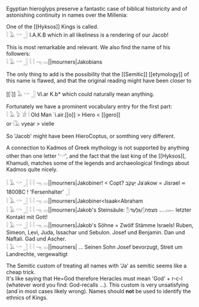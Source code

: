 Egyptian hieroglyps preserve a fantastic case of biblical historicity and of astonishing continuity in names over the Millenia:  

One of the [[Hyksos]] Kings is called.  
𓇋 𓄿 𓎡 𓃀 I.A.K.B which in all likeliness is a rendering of our Jacob!  

This is most remarkable and relevant. We also find the name of his followers:  
𓇋 𓄿 𓎡 𓃀 𓇋 𓇋 𓁸 𓏥||mourners|Jakobians  

The only thing to add is the possibility that the [[Semitic]] [[etymology]] of this name is flawed, and that the original reading might have been closer to  

[[𓇋]] 𓄿 𓎡 𓃀 Vi.ar K.b* which could naturally mean anything.  

Fortunately we have a prominent vocabulary entry for the first part:  
𓇋 𓄿 𓅱 𓀀 𓏪 Old Man   `i.air.[[o]] > Hiero < [[gero]]  
or 𓇋𓄿 vyear > vielle  

So 'Jacob' might have been HieroCoptus, or somthing very different.  

A connection to Kadmos of Greek mythology is not supported by anything other than one letter '𓎡', and the fact that the last king of the [[Hyksos]], Khamudi, matches some of the legends and archaeological findings about Kadmos quite nicely.  

𓇋 𓄿 𓎡 𓃀 𓇋 𓇋 𓁸 𓏥||mourners|Jakobiner! < Copt? יַעֲקֹב Jaʿakow = Jisrael ⋍ 1800BC ! 'Fersenhalter' 𓃀  
𓇋 𓄿 𓎡 𓃀 𓇋 𓇋 𓁸 𓏥||mourners|Jakobiner<Isaak<Abraham  
𓇋 𓄿 𓎡 𓃀 𓇋 𓇋 𓁸 𓏥||mourners|Jakob's Steinsäule: 𓊽𓏤גַּלְעֵד/𓉼מצפה 𓉻𓏤𓆱 letzter Kontakt mit Gott!  
𓇋 𓄿 𓎡 𓃀 𓇋 𓇋 𓁸 𓏥||mourners|Jakob's Söhne = Zwölf Stämme Israels! Ruben, Simeon, Levi, Juda, Issachar und Sebulon. Josef und Benjamin. Dan und Naftali. Gad und Ascher.  
𓇋 𓄿 𓎡 𓃀 𓇋 𓇋 𓁸 𓏥||mourners| ... Seinen Sohn Josef bevorzugt, Streit um Landrechte, vergewaltigt  


The Semitic custom of treating all names with 'Ja' as semitic seems like a cheap trick.  
It's like saying that He=God therefore Heracles must mean 'God' + r-c-l (whatever word you find: God-recalls ...). This custom is very unsatisfying (and in most cases likely wrong). Names should **not** be used to identify the ethnics of Kings.  
